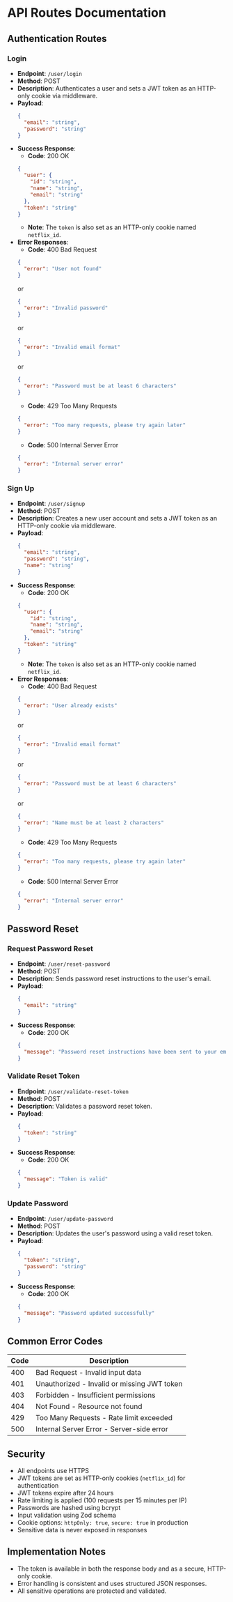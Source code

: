 # API Routes Documentation

## Authentication Routes

### Login

- **Endpoint**: `/user/login`
- **Method**: POST
- **Description**: Authenticates a user and sets a JWT token as an HTTP-only cookie via middleware.
- **Payload**:
  ```json
  {
    "email": "string",
    "password": "string"
  }
  ```
- **Success Response**:
  - **Code**: 200 OK
  ```json
  {
    "user": {
      "id": "string",
      "name": "string",
      "email": "string"
    },
    "token": "string"
  }
  ```
  - **Note**: The `token` is also set as an HTTP-only cookie named `netflix_id`.
- **Error Responses**:
  - **Code**: 400 Bad Request
  ```json
  {
    "error": "User not found"
  }
  ```
  or
  ```json
  {
    "error": "Invalid password"
  }
  ```
  or
  ```json
  {
    "error": "Invalid email format"
  }
  ```
  or
  ```json
  {
    "error": "Password must be at least 6 characters"
  }
  ```
  - **Code**: 429 Too Many Requests
  ```json
  {
    "error": "Too many requests, please try again later"
  }
  ```
  - **Code**: 500 Internal Server Error
  ```json
  {
    "error": "Internal server error"
  }
  ```

### Sign Up

- **Endpoint**: `/user/signup`
- **Method**: POST
- **Description**: Creates a new user account and sets a JWT token as an HTTP-only cookie via middleware.
- **Payload**:
  ```json
  {
    "email": "string",
    "password": "string",
    "name": "string"
  }
  ```
- **Success Response**:
  - **Code**: 200 OK
  ```json
  {
    "user": {
      "id": "string",
      "name": "string",
      "email": "string"
    },
    "token": "string"
  }
  ```
  - **Note**: The `token` is also set as an HTTP-only cookie named `netflix_id`.
- **Error Responses**:
  - **Code**: 400 Bad Request
  ```json
  {
    "error": "User already exists"
  }
  ```
  or
  ```json
  {
    "error": "Invalid email format"
  }
  ```
  or
  ```json
  {
    "error": "Password must be at least 6 characters"
  }
  ```
  or
  ```json
  {
    "error": "Name must be at least 2 characters"
  }
  ```
  - **Code**: 429 Too Many Requests
  ```json
  {
    "error": "Too many requests, please try again later"
  }
  ```
  - **Code**: 500 Internal Server Error
  ```json
  {
    "error": "Internal server error"
  }
  ```

## Password Reset

### Request Password Reset

- **Endpoint**: `/user/reset-password`
- **Method**: POST
- **Description**: Sends password reset instructions to the user's email.
- **Payload**:
  ```json
  {
    "email": "string"
  }
  ```
- **Success Response**:
  - **Code**: 200 OK
  ```json
  {
    "message": "Password reset instructions have been sent to your email"
  }
  ```

### Validate Reset Token

- **Endpoint**: `/user/validate-reset-token`
- **Method**: POST
- **Description**: Validates a password reset token.
- **Payload**:
  ```json
  {
    "token": "string"
  }
  ```
- **Success Response**:
  - **Code**: 200 OK
  ```json
  {
    "message": "Token is valid"
  }
  ```

### Update Password

- **Endpoint**: `/user/update-password`
- **Method**: POST
- **Description**: Updates the user's password using a valid reset token.
- **Payload**:
  ```json
  {
    "token": "string",
    "password": "string"
  }
  ```
- **Success Response**:
  - **Code**: 200 OK
  ```json
  {
    "message": "Password updated successfully"
  }
  ```

## Common Error Codes

| Code | Description                                 |
| ---- | ------------------------------------------- |
| 400  | Bad Request - Invalid input data            |
| 401  | Unauthorized - Invalid or missing JWT token |
| 403  | Forbidden - Insufficient permissions        |
| 404  | Not Found - Resource not found              |
| 429  | Too Many Requests - Rate limit exceeded     |
| 500  | Internal Server Error - Server-side error   |

## Security

- All endpoints use HTTPS
- JWT tokens are set as HTTP-only cookies (`netflix_id`) for authentication
- JWT tokens expire after 24 hours
- Rate limiting is applied (100 requests per 15 minutes per IP)
- Passwords are hashed using bcrypt
- Input validation using Zod schema
- Cookie options: `httpOnly: true`, `secure: true` in production
- Sensitive data is never exposed in responses

## Implementation Notes

- The token is available in both the response body and as a secure, HTTP-only cookie.
- Error handling is consistent and uses structured JSON responses.
- All sensitive operations are protected and validated.
